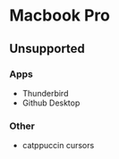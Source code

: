 # Macbook Pro

## Unsupported

### Apps

- Thunderbird
- Github Desktop

### Other

- catppuccin cursors
